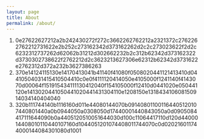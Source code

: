 ```yaml
---
layout: page
title: About
permalink: /about/
---
```


1. 0e27622627212a2b242430272f272c3662262762212a2321372c2762262762212731622e2b252c273162342d373162262d2c2c273023622f2d2c6232312737262d62062b31212d302662232b2c312b62342d373162322d3730302738622f2762212d2c3623213627306e62312b62342d3731622e2762312d372a232b3627386263
2. 370e14124115130e14170413041b41140f41080f0508020441121413410d04410504031415410504410c0e0f4111120414050e4105000f1241140f4143070d00064f151915434111130412040f154105000f12410d0441020e050441120e1413020441050441020441431304110e1208150e131843410608150914034140404040
3. 320b111744140b1116160d011e44080144070b091408011001164405120107440801440a0b0944050a0308050d17440001440843050a0d0905084417111644090b0a4405120510051644030d100c11064417110d120d4400014408010110440107160d1044051201074408011744070c0d020216011744000144084301080d1001
